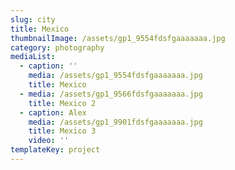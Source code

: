 ```yaml
---
slug: city
title: Mexico
thumbnailImage: /assets/gp1_9554fdsfgaaaaaaa.jpg
category: photography
mediaList:
  - caption: ''
    media: /assets/gp1_9554fdsfgaaaaaaa.jpg
    title: Mexico
  - media: /assets/gp1_9566fdsfgaaaaaaa.jpg
    title: Mexico 2
  - caption: Alex
    media: /assets/gp1_9901fdsfgaaaaaaa.jpg
    title: Mexico 3
    video: ''
templateKey: project
---
```


